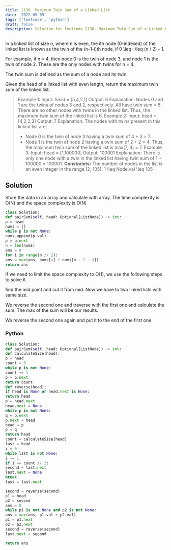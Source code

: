 ```yaml
---
title: 2130. Maximum Twin Sum of a Linked List
date: '2022-09-09'
tags: ['leetcode', 'python']
draft: false
description: Solution for leetcode 2130. Maximum Twin Sum of a Linked List
---
```



In a linked list of size n, where n is even, the ith node (0-indexed) of the linked list is known as the twin of the (n-1-i)th node, if 0 <TeX>\leq</TeX> i <TeX>\leq</TeX> (n / 2) - 1.

For example, if n <TeX>=</TeX> 4, then node 0 is the twin of node 3, and node 1 is the twin of node 2. These are the only nodes with twins for n <TeX>=</TeX> 4.

The twin sum is defined as the sum of a node and its twin.

Given the head of a linked list with even length, return the maximum twin sum of the linked list.

> Example 1:
> Input: head <TeX>=</TeX> [5,4,2,1]
> Output: 6
> Explanation:
> Nodes 0 and 1 are the twins of nodes 3 and 2, respectively. All have twin sum <TeX>=</TeX> 6.
> There are no other nodes with twins in the linked list.
> Thus, the maximum twin sum of the linked list is 6.
> Example 2:
> Input: head <TeX>=</TeX> [4,2,2,3]
> Output: 7
> Explanation:
> The nodes with twins present in this linked list are:
> - Node 0 is the twin of node 3 having a twin sum of 4 + 3 <TeX>=</TeX> 7.
> - Node 1 is the twin of node 2 having a twin sum of 2 + 2 <TeX>=</TeX> 4.
> Thus, the maximum twin sum of the linked list is max(7, 4) <TeX>=</TeX> 7.
> Example 3:
> Input: head <TeX>=</TeX> [1,100000]
> Output: 100001
> Explanation:
> There is only one node with a twin in the linked list having twin sum of 1 + 100000 <TeX>=</TeX> 100001.
**Constraints:**
> The number of nodes in the list is an even integer in the range [2, 105].
> 1 <TeX>\leq</TeX> Node.val <TeX>\leq</TeX> 105


## Solution
Store the data in an array and calculate with array. The time complexity is O(N) and the space complexity is O(N)
```python
class Solution:
def pairSum(self, head: Optional[ListNode]) -> int:
p = head
nums = []
while p is not None:
nums.append(p.val)
p = p.next
n = len(nums)
ans = 0
for i in range(n // 2):
ans = max(ans, nums[i] + nums[n - 1 - i])
return ans
```
If we need to limit the space complexity to O(1), we use the following steps to solve it.

find the mid point and cut it from mid. Now we have to two linked lists with same size.

We reverse the second one and traverse with the first one and calculate the sum. The max of the sum will be our results.

We reverse the second one again and put it to the end of the first one



### Python
```python
class Solution:
def pairSum(self, head: Optional[ListNode]) -> int:
def calculateSize(head):
p = head
count = 0
while p is not None:
count += 1
p = p.next
return count
def reverse(head):
if head is None or head.next is None:
return head
p = head.next
head.next = None
while p is not None:
q = p.next
p.next = head
head = p
p = q
return head
count = calculateSize(head)
last = head
i = 0
while last is not None:
i += 1
if i == count // 2:
second = last.next
last.next = None
break
last = last.next

second = reverse(second)
p1 = head
p2 = second
ans = 0
while p1 is not None and p2 is not None:
ans = max(ans, p1.val + p2.val)
p1 = p1.next
p2 = p2.next
second = reverse(second)
last.next = second

return ans
```

